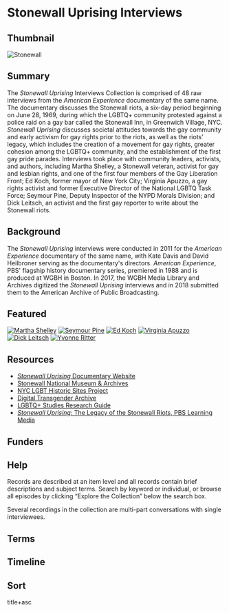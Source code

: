# Stonewall Uprising Interviews

## Thumbnail

![Stonewall](https://s3.amazonaws.com/americanarchive.org/special-collections/StonewallUprisingMainImage.jpg "Stonewall Uprising")

## Summary

The <em>Stonewall Uprising</em> Interviews Collection is comprised of 48 raw interviews from the <em>American Experience</em> documentary of the same name. The documentary discusses the Stonewall riots, a six-day period beginning on June 28, 1969, during which the LGBTQ+ community protested against a police raid on a gay bar called the Stonewall Inn, in Greenwich Village, NYC. <em>Stonewall Uprising</em> discusses societal attitudes towards the gay community and early activism for gay rights prior to the riots, as well as the riots’ legacy, which includes the creation of a movement for gay rights, greater cohesion among the LGBTQ+ community, and the establishment of the first gay pride parades. Interviews took place with community leaders, activists, and authors, including Martha Shelley, a Stonewall veteran, activist for gay and lesbian rights, and one of the first four members of the Gay Liberation Front; Ed Koch, former mayor of New York City; Virginia Apuzzo, a gay rights activist and former Executive Director of the National LGBTQ Task Force; Seymour Pine, Deputy Inspector of the NYPD Morals Division; and Dick Leitsch, an activist and the first gay reporter to write about the Stonewall riots.

## Background

The <em>Stonewall Uprising</em> interviews were conducted in 2011 for the <em>American Experience</em> documentary of the same name, with Kate Davis and David Heilbroner serving as the documentary's directors. <em>American Experience</em>, PBS' flagship history documentary series, premiered in 1988 and is produced at WGBH in Boston. In 2017, the WGBH Media Library and Archives digitized the <em>Stonewall Uprising</em> interviews and in 2018 submitted them to the American Archive of Public Broadcasting.

## Featured

[![Martha Shelley](https://s3.amazonaws.com/americanarchive.org/special-collections/cpb-aacip_15-46d26pz2.jpg)](/catalog/cpb-aacip_15-46d26pz2)
[![Seymour Pine](https://s3.amazonaws.com/americanarchive.org/special-collections/cpb-aacip_15-64thvx10.jpg)](/catalog/cpb-aacip_15-64thvx10)
[![Ed Koch](https://s3.amazonaws.com/americanarchive.org/special-collections/cpb-aacip_15-52w3sqwm.jpg)](/catalog/cpb-aacip_15-52w3sqwm)
[![Virginia Apuzzo](https://s3.amazonaws.com/americanarchive.org/special-collections/cpb-aacip_15-27zkk0g9.jpg)](/catalog/cpb-aacip_15-27zkk0g9)
[![Dick Leitsch](https://s3.amazonaws.com/americanarchive.org/special-collections/cpb-aacip_15-pr7mp4wr01.jpg)](/catalog/cpb-aacip_15-pr7mp4wr01)
[![Yvonne Ritter](https://s3.amazonaws.com/americanarchive.org/special-collections/cpb-aacip_15-96k0r7rb.jpg)](/catalog/cpb-aacip_15-96k0r7rb)

## Resources

- [<em>Stonewall Uprising</em> Documentary Website](https://www.pbs.org/wgbh/americanexperience/films/stonewall/)
- [Stonewall National Museum & Archives](https://www.stonewall-museum.org/)
- [NYC LGBT Historic Sites Project](https://www.nyclgbtsites.org/theme/activism-before-stonewall/)
- [Digital Transgender Archive](https://www.digitaltransgenderarchive.net/)
- [LGBTQ+ Studies Research Guide](https://www.loc.gov/rr/main/lgbtq/lgbtqgeneralguide/digitalcollections.html)
- [<em>Stonewall Uprising</em>: The Legacy of the Stonewall Riots, PBS Learning Media](https://mass.pbslearningmedia.org/resource/arct.socst.ush.stonewall27lives/the-legacy-of-the-stonewall-riots/)

## Funders

## Help

Records are described at an item level and all records contain brief descriptions and subject terms. Search by keyword or individual, or browse all episodes by clicking “Explore the Collection” below the search box.

Several recordings in the collection are multi-part conversations with single interviewees.

## Terms


## Timeline


## Sort

title+asc

